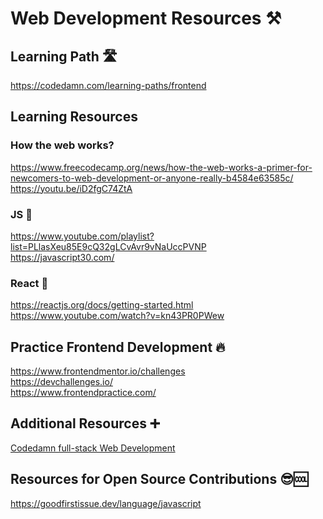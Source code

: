 # Web Development Resources ⚒️

## Learning Path 🛣️
https://codedamn.com/learning-paths/frontend

## Learning Resources
### How the web works?
https://www.freecodecamp.org/news/how-the-web-works-a-primer-for-newcomers-to-web-development-or-anyone-really-b4584e63585c/
<br>
https://youtu.be/iD2fgC74ZtA

### JS 🌱
https://www.youtube.com/playlist?list=PLlasXeu85E9cQ32gLCvAvr9vNaUccPVNP 
<br>
https://javascript30.com/

### React 🚀
https://reactjs.org/docs/getting-started.html <br>
https://www.youtube.com/watch?v=kn43PR0PWew

## Practice Frontend Development 🔥
https://www.frontendmentor.io/challenges <br>
https://devchallenges.io/  <br>
https://www.frontendpractice.com/

## Additional Resources ➕
[Codedamn full-stack Web Development](https://youtu.be/ZxKM3DCV2kE)

## Resources for Open Source Contributions 😎🆒
https://goodfirstissue.dev/language/javascript
